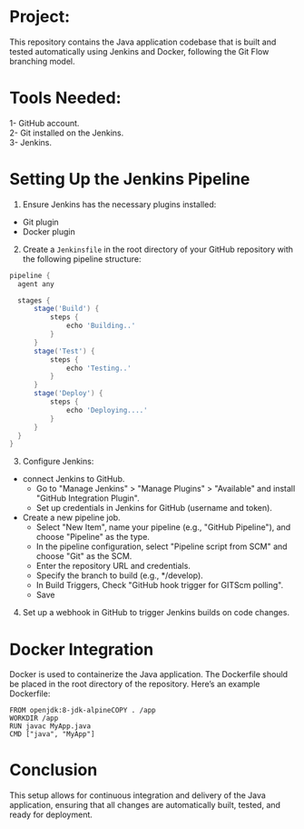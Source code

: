 # Project:
This repository contains the Java application codebase that is built and tested automatically using Jenkins and Docker, following the Git Flow branching model.
# Tools Needed:
1- GitHub account. <br>
2- Git installed on the Jenkins. <br>
3- Jenkins.
# Setting Up the Jenkins Pipeline
1. Ensure Jenkins has the necessary plugins installed: <br>
-  Git plugin 
-  Docker plugin
2. Create a `Jenkinsfile` in the root directory of your GitHub repository with the following pipeline structure:
  ```groovy
pipeline {
    agent any

    stages {
        stage('Build') {
            steps {
                echo 'Building..'
            }
        }
        stage('Test') {
            steps {
                echo 'Testing..'
            }
        }
        stage('Deploy') {
            steps {
                echo 'Deploying....'
            }
        }
    }
}
 ```
3. Configure Jenkins:  <br>
 - connect Jenkins to GitHub.
   - Go to "Manage Jenkins" > "Manage Plugins" > "Available" and install "GitHub Integration Plugin".
   - Set up credentials in Jenkins for GitHub (username and token).  <br> 
 - Create a new pipeline job. 
   - Select "New Item", name your pipeline (e.g., "GitHub Pipeline"), and choose "Pipeline" as the type.
   - In the pipeline configuration, select "Pipeline script from SCM" and choose "Git" as the SCM.
   - Enter the repository URL and credentials.
   - Specify the branch to build (e.g., */develop).
   - In Build Triggers, Check "GitHub hook trigger for GITScm polling".
   - Save

4. Set up a webhook in GitHub to trigger Jenkins builds on code changes.
# Docker Integration
Docker is used to containerize the Java application. The Dockerfile should be placed in the root directory of the repository. Here’s an example Dockerfile:
```
FROM openjdk:8-jdk-alpineCOPY . /app
WORKDIR /app
RUN javac MyApp.java
CMD ["java", "MyApp"]
```
# Conclusion
This setup allows for continuous integration and delivery of the Java application, ensuring that all changes are automatically built, tested, and ready for deployment.
